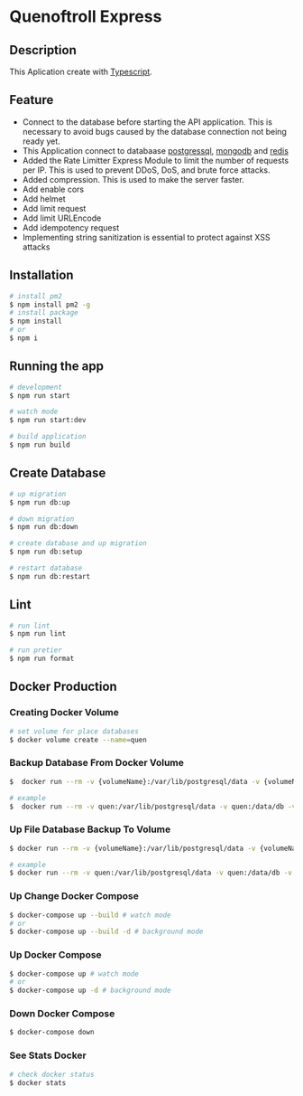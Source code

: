 # Quenoftroll Express

## Description

This Aplication create with [Typescript](https://www.typescriptlang.org/).

## Feature

-   Connect to the database before starting the API application. This is necessary to avoid bugs caused by the database connection not being ready yet.
-   This Application connect to databaase [postgressql](https://www.postgresql.org/), [mongodb](https://www.mongodb.com/) and [redis](https://redis.io/)
-   Added the Rate Limitter Express Module to limit the number of requests per IP. This is used to prevent DDoS, DoS, and brute force attacks.
-   Added compression. This is used to make the server faster.
-   Add enable cors
-   Add helmet
-   Add limit request
-   Add limit URLEncode
-   Add idempotency request
-   Implementing string sanitization is essential to protect against XSS attacks

## Installation

```bash
# install pm2
$ npm install pm2 -g
# install package
$ npm install
# or
$ npm i
```

## Running the app

```bash
# development
$ npm run start

# watch mode
$ npm run start:dev

# build application
$ npm run build
```

## Create Database

```bash
# up migration
$ npm run db:up

# down migration
$ npm run db:down

# create database and up migration
$ npm run db:setup

# restart database
$ npm run db:restart
```

## Lint

```bash
# run lint
$ npm run lint

# run pretier
$ npm run format
```

## Docker Production

### Creating Docker Volume

```bash
# set volume for place databases
$ docker volume create --name=quen
```

### Backup Database From Docker Volume

```bash
$  docker run --rm -v {volumeName}:/var/lib/postgresql/data -v {volumeName}:/data/db -v {path-to-host-backup-folder} alpine tar -czvf /{nameFile}.tar.gz /var/lib/postgresql/data /data/db

# example
$  docker run --rm -v quen:/var/lib/postgresql/data -v quen:/data/db -v C:\Backup:/backup alpine tar -czvf /backup/quen_backup.tar.gz /var/lib/postgresql/data /data/db
```

### Up File Database Backup To Volume

```bash
$ docker run --rm -v {volumeName}:/var/lib/postgresql/data -v {volumeName}:/data/db -v {path-to-host-backup-folder}:/backup alpine tar -xzvf /backup/{nameFile}.tar.gz -C /

# example
$ docker run --rm -v quen:/var/lib/postgresql/data -v quen:/data/db -v C:\Backup:/backup alpine tar -xzvf /backup/quen_backup.tar.gz -C /
```

### Up Change Docker Compose

```bash
$ docker-compose up --build # watch mode
# or
$ docker-compose up --build -d # background mode
```

### Up Docker Compose

```bash
$ docker-compose up # watch mode
# or
$ docker-compose up -d # background mode
```

### Down Docker Compose

```bash
$ docker-compose down
```

### See Stats Docker

```bash
# check docker status
$ docker stats
```
